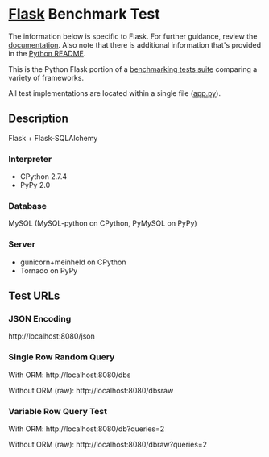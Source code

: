 # [Flask](http://flask.pocoo.org/) Benchmark Test

The information below is specific to Flask. For further guidance, 
review the [documentation](http://frameworkbenchmarks.readthedocs.org/en/latest/). 
Also note that there is additional information that's provided in 
the [Python README](../).

This is the Python Flask portion of a [benchmarking tests suite](../../) 
comparing a variety of frameworks.

All test implementations are located within a single file 
([app.py](app.py)).

## Description

Flask + Flask-SQLAlchemy

### Interpreter

* CPython 2.7.4
* PyPy 2.0

### Database

MySQL (MySQL-python on CPython, PyMySQL on PyPy)

### Server

* gunicorn+meinheld on CPython
* Tornado on PyPy

## Test URLs
### JSON Encoding 

http://localhost:8080/json

### Single Row Random Query

With ORM:
    http://localhost:8080/dbs

Without ORM (raw):
    http://localhost:8080/dbsraw

### Variable Row Query Test 

With ORM:
    http://localhost:8080/db?queries=2

Without ORM (raw):
    http://localhost:8080/dbraw?queries=2
